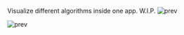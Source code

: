 Visualize different algorithms inside one app. W.I.P.
![prev](https://firebasestorage.googleapis.com/v0/b/imaginerobots-3c377.appspot.com/o/fiverrPhotoVisualizer1.png?alt=media&token=bcd1b65b-c77a-452d-aeb0-1225366fc150)




![prev](https://firebasestorage.googleapis.com/v0/b/imaginerobots-3c377.appspot.com/o/fiverrPhotoVisualizer2.png?alt=media&token=3be477f6-8f4f-421c-b2df-c5cfc1464153)
